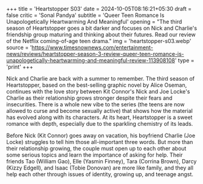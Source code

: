 +++
title = 'Heartstopper S03'
date = 2024-10-05T08:16:21+05:30
draft = false
critic = 'Sonal Pandya'
subtitle = 'Queer Teen Romance Is Unapologetically Heartwarming And Meaningful'
opening = "The third season of Heartstopper goes a bit darker and focuses on Nick and Charlie's friendship group maturing and thinking about their futures. Read our review of the Netflix coming-of-age teen drama."
img = 'heartstopper-s03.webp'
source = 'https://www.timesnownews.com/entertainment-news/reviews/heartstopper-season-3-review-queer-teen-romance-is-unapologetically-heartwarming-and-meaningful-review-113908108'
type = 'print'
+++

Nick and Charlie are back with a summer to remember. The third season of Heartstopper, based on the best-selling graphic novel by Alice Oseman, continues with the love story between Kit Connor's Nick and Joe Locke's Charlie as their relationship grows stronger despite their fears and insecurities. There is a whole new vibe to the series (the teens are now allowed to curse and become sexually active) that shows how the material has evolved along with its characters. At its heart, Heartstopper is a sweet romance with depth, especially due to the sparkling chemistry of its leads.

Before Nick (Kit Connor) goes away on vacation, his boyfriend Charlie (Joe Locke) struggles to tell him those all-important three words. But more than their relationship growing, the couple must open up to each other about some serious topics and learn the importance of asking for help. Their friends Tao (William Gao), Elle (Yasmin Finney), Tara (Corrina Brown), Darcy (Kizzy Edgell), and Isaac (Tobie Donovan) are more like family, and they all help each other through issues of identity, growing up, and teenage angst.
